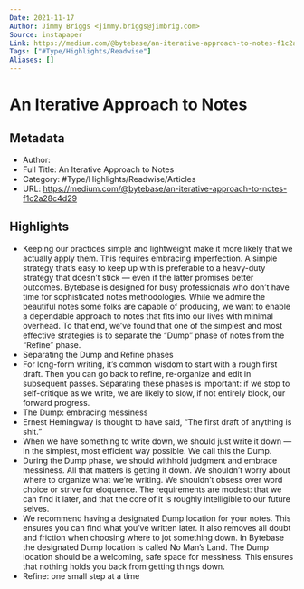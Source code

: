 ```yaml
---
Date: 2021-11-17
Author: Jimmy Briggs <jimmy.briggs@jimbrig.com>
Source: instapaper
Link: https://medium.com/@bytebase/an-iterative-approach-to-notes-f1c2a28c4d29
Tags: ["#Type/Highlights/Readwise"]
Aliases: []
---
```

# An Iterative Approach to Notes

## Metadata
- Author: 
- Full Title: An Iterative Approach to Notes
- Category: #Type/Highlights/Readwise/Articles
- URL: https://medium.com/@bytebase/an-iterative-approach-to-notes-f1c2a28c4d29

## Highlights
- Keeping our practices simple and lightweight make it more likely that we actually apply them. This requires embracing imperfection. A simple strategy that’s easy to keep up with is preferable to a heavy-duty strategy that doesn’t stick — even if the latter promises better outcomes.
  Bytebase is designed for busy professionals who don’t have time for sophisticated notes methodologies. While we admire the beautiful notes some folks are capable of producing, we want to enable a dependable approach to notes that fits into our lives with minimal overhead. To that end, we’ve found that one of the simplest and most effective strategies is to separate the “Dump” phase of notes from the “Refine” phase.
- Separating the Dump and Refine phases
- For long-form writing, it’s common wisdom to start with a rough first draft. Then you can go back to refine, re-organize and edit in subsequent passes. Separating these phases is important: if we stop to self-critique as we write, we are likely to slow, if not entirely block, our forward progress.
- The Dump: embracing messiness
- Ernest Hemingway is thought to have said, “The first draft of anything is shit.”
- When we have something to write down, we should just write it down — in the simplest, most efficient way possible. We call this the Dump.
- During the Dump phase, we should withhold judgment and embrace messiness. All that matters is getting it down. We shouldn’t worry about where to organize what we’re writing. We shouldn’t obsess over word choice or strive for eloquence. The requirements are modest: that we can find it later, and that the core of it is roughly intelligible to our future selves.
- We recommend having a designated Dump location for your notes. This ensures you can find what you’ve written later. It also removes all doubt and friction when choosing where to jot something down. In Bytebase the designated Dump location is called No Man’s Land. The Dump location should be a welcoming, safe space for messiness. This ensures that nothing holds you back from getting things down.
- Refine: one small step at a time
